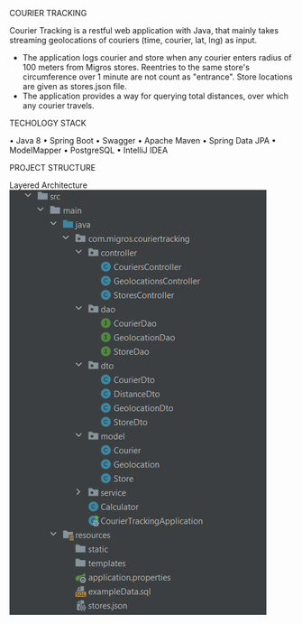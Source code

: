 
COURIER TRACKING

Courier Tracking is a restful web application with Java, that mainly
takes streaming geolocations of couriers (time, courier, lat, lng) as input.

- The application logs courier and store when any courier enters radius of 100 meters from Migros
  stores. Reentries to the same store's circumference over 1 minute are not count
  as "entrance". Store locations are given as stores.json file.
- The application provides a way for querying total distances, over which any
  courier travels.


TECHOLOGY STACK 

• Java 8
• Spring Boot
• Swagger
• Apache Maven
• Spring Data JPA
• ModelMapper
• PostgreSQL
• IntelliJ IDEA


PROJECT STRUCTURE

Layered Architecture
![img.png](img.png)